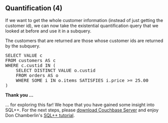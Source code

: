 ## Quantification (4)

If we want to get the whole customer information (instead of just getting the
customer id), we can now take the existential quantification query that we
looked at before and use it in a subquery.

The customers that are returned are those whose customer ids are returned by
the subquery.

<pre id="example">
SELECT VALUE c
FROM customers AS c
WHERE c.custid IN (
    SELECT DISTINCT VALUE o.custid
    FROM orders AS o
    WHERE SOME i IN o.items SATISFIES i.price >= 25.00
)
</pre>


<b>Thank you ...</b>

... for exploring this far! We hope that you have gained some insight into
SQL++. For the next steps, please [download Couchbase
Server](https://www.couchbase.com/downloads) and enjoy Don Chamberlin's [SQL++
tutorial](https://resources.couchbase.com/sql_tutorial).
